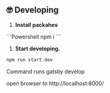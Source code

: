 ## 🤓 Developing

1.  **Install packahes**

´´´Powershell
npm i
´´´

1.  **Start developing.**

```Powershell
npm run start:dev
```

Command runs gatsby develop


open browser to http://localhost:8000/